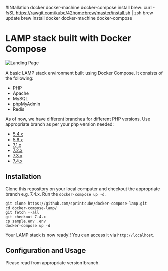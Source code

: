 #INtallation docker docker-machine docker-compose
install brew: curl -fsSL https://rawgit.com/kube/42homebrew/master/install.sh | zsh
brew update
brew install docker docker-machine docker-compose

# LAMP stack built with Docker Compose

![Landing Page](https://preview.ibb.co/gOTa0y/LAMP_STACK.png)

A basic LAMP stack environment built using Docker Compose. It consists of the following:

* PHP
* Apache
* MySQL
* phpMyAdmin
* Redis

As of now, we have different branches for different PHP versions. Use appropriate branch as per your php version needed:
* [5.4.x](https://github.com/sprintcube/docker-compose-lamp/tree/5.4.x)
* [5.6.x](https://github.com/sprintcube/docker-compose-lamp/tree/5.6.x)
* [7.1.x](https://github.com/sprintcube/docker-compose-lamp/tree/7.1.x)
* [7.2.x](https://github.com/sprintcube/docker-compose-lamp/tree/7.2.x)
* [7.3.x](https://github.com/sprintcube/docker-compose-lamp/tree/7.3.x)
* [7.4.x](https://github.com/sprintcube/docker-compose-lamp/tree/7.4.x)

## Installation

Clone this repository on your local computer and checkout the appropriate branch e.g. 7.4.x. 
Run the `docker-compose up -d`.

```shell
git clone https://github.com/sprintcube/docker-compose-lamp.git
cd docker-compose-lamp/
git fetch --all
git checkout 7.4.x
cp sample.env .env
docker-compose up -d
```

Your LAMP stack is now ready!! You can access it via `http://localhost`.

## Configuration and Usage

Please read from appropriate version branch.
